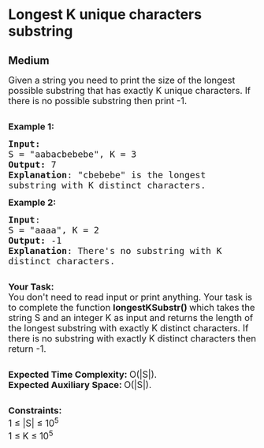 # Longest K unique characters substring
## Medium
<div class="problems_problem_content__Xm_eO"><p><span style="font-size:18px">Given a string you need to print the size of the longest possible substring that has exactly K&nbsp;unique characters. If there is no possible substring then print -1.</span></p>

<p><br>
<span style="font-size:18px"><strong>Example 1:</strong></span></p>

<pre><span style="font-size:18px"><strong>Input:</strong>
S = "aabacbebebe</span><span style="font-size:18px">", K = 3
<strong>Output:</strong> 7
<strong>Explanation</strong>: "cbebebe" is the longest 
substring with K distinct characters.
</span></pre>

<p><span style="font-size:18px"><strong>Example 2:</strong></span></p>

<pre><span style="font-size:18px"><strong>Input</strong>: 
S = "aaaa", K = 2
<strong>Output:</strong> -1
<strong>Explanation</strong>: There's no substring with K
distinct characters.
</span></pre>

<p><br>
<span style="font-size:18px"><strong>Your Task:</strong><br>
You don't need to read input or print anything. Your task is to complete the function&nbsp;<strong>longestKSubstr()&nbsp;</strong>which takes the string S and an integer K as input and returns the length of the longest substring with exactly K&nbsp;distinct characters. If there is no substring with exactly K distinct characters then return -1.</span></p>

<p><br>
<span style="font-size:18px"><strong>Expected Time Complexity:&nbsp;</strong>O(|S|).<br>
<strong>Expected Auxiliary Space:&nbsp;</strong>O(|S|).</span></p>

<p><br>
<span style="font-size:18px"><strong>Constraints:</strong><br>
1 ≤ |S| ≤ 10<sup>5</sup><br>
1 ≤ K ≤ 10<sup>5</sup></span></p>
</div>